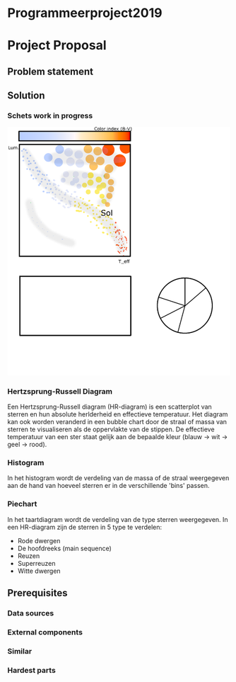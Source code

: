 # Programmeerproject2019
# Project Proposal

## Problem statement



## Solution

### Schets work in progress
![Schets](proposal_sketch.png)

### Hertzsprung-Russell Diagram
Een Hertzsprung-Russell diagram (HR-diagram) is een scatterplot van sterren en hun absolute herlderheid en effectieve temperatuur. Het diagram kan ook worden veranderd in een bubble chart door de straal of massa van sterren te visualiseren als de oppervlakte van de stippen.
De effectieve temperatuur van een ster staat gelijk aan de bepaalde kleur (blauw -> wit -> geel -> rood).

### Histogram
In het histogram wordt de verdeling van de massa of de straal weergegeven aan de hand van hoeveel sterren er in de verschillende 'bins' passen.

### Piechart
In het taartdiagram wordt de verdeling van de type sterren weergegeven. In een HR-diagram zijn de sterren in 5 type te verdelen:
- Rode dwergen
- De hoofdreeks (main sequence)
- Reuzen
- Superreuzen
- Witte dwergen

## Prerequisites

### Data sources

### External components

### Similar

### Hardest parts

